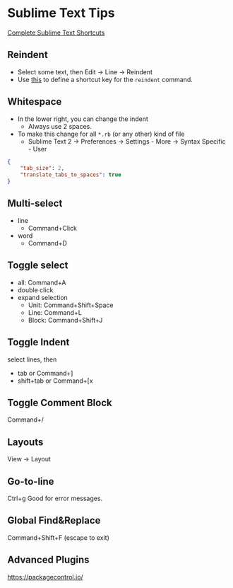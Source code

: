 # Sublime Text Tips
[Complete Sublime Text Shortcuts](https://scotch.io/bar-talk/sublime-text-keyboard-shortcuts)

## Reindent

- Select some text, then Edit -> Line -> Reindent
- Use [this](http://sweetme.at/2013/10/04/how-to-automatically-reindent-code-with-sublime-text/) to define a shortcut key for the `reindent` command.

## Whitespace

- In the lower right, you can change the indent
  - Always use 2 spaces.
- To make this change for all `*.rb` (or any other) kind of file
  - Sublime Text 2 -> Preferences -> Settings - More -> Syntax Specific - User
```json
{
    "tab_size": 2,
    "translate_tabs_to_spaces": true
}
```

## Multi-select

- line
  - Command+Click
- word
  - Command+D

## Toggle select

- all: Command+A
- double click
- expand selection
  - Unit: Command+Shift+Space
  - Line: Command+L
  - Block: Command+Shift+J

## Toggle Indent

select lines, then
- tab or Command+]
- shift+tab or Command+[x

## Toggle Comment Block
Command+/

## Layouts
View -> Layout

## Go-to-line
Ctrl+g
Good for error messages.

## Global Find&Replace
Command+Shift+F (escape to exit)

## Advanced Plugins
https://packagecontrol.io/
